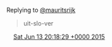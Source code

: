 Replying to [@mauritsrijk](https://twitter.com/mauritsrijk/status/609763905926266880)

> uit\-slo\-ver

<img src="../../media/tweet.ico" width="12" /> [Sat Jun 13 20:18:29 +0000 2015](https://twitter.com/DromerDenker/status/609817136735875072)